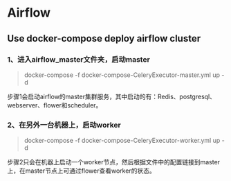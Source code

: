 # Airflow
## Use docker-compose deploy airflow cluster

### 1、进入airflow_master文件夹，启动master
> docker-compose -f docker-compose-CeleryExecutor-master.yml up -d
 
 步骤1会启动airflow的master集群服务，其中启动的有：Redis、postgresql、webserver、flower和scheduler。
   
### 2、在另外一台机器上，启动worker
> docker-compose -f docker-compose-CeleryExecutor-worker.yml up -d
 
 步骤2只会在机器上启动一个worker节点，然后根据文件中的配置链接到master上，在master节点上可通过flower查看worker的状态。
